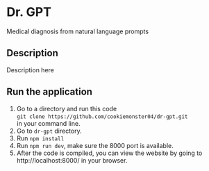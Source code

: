 # Dr. GPT
Medical diagnosis from natural language prompts
## Description
Description here
## Run the application
1. Go to a directory and run this code   
`git clone https://github.com/cookiemonster04/dr-gpt.git`  
in your command line.
2. Go to `dr-gpt` directory.
3. Run `npm install`
4. Run `npm run dev`, make sure the 8000 port is available.
5. After the code is compiled, you can view the website by going to http://localhost:8000/ in your browser. 
